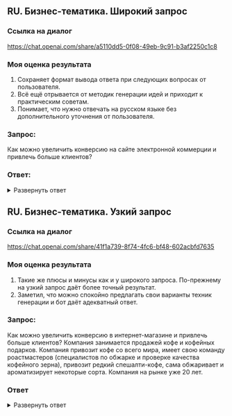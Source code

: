 ## RU. Бизнес-тематика. Широкий запрос

### Ссылка на диалог
https://chat.openai.com/share/a5110dd5-0f08-49eb-9c91-b3af2250c1c8

### Моя оценка результата
1. Сохраняет формат вывода ответа при следующих вопросах от пользователя. 
2. Всё ещё отрывается от методик генерации идей и приходит к практическим советам. 
3. Понимает, что нужно отвечать на русском языке без дополнительного уточнения от пользователя. 

### Запрос: 
Как можно увеличить конверсию на сайте электронной коммерции и привлечь больше клиентов?

### Ответ:

<details>
  <summary> Развернуть ответ </summary>
  
    Вы хотите узнать способы увеличения конверсии на сайте электронной коммерции и привлечения большего количества клиентов. Это важный аспект для любого интернет-магазина, стремящегося к росту и успеху.

1. **Мозговой штурм (Brainstorming):** Этот метод заключается в свободном выражении и записи всех идей, которые приходят в голову, не оценивая их на этапе генерации. Это помогает создать большой список возможностей.
   - Улучшение пользовательского интерфейса для более интуитивной навигации.
   - Внедрение чата поддержки в реальном времени для быстрых ответов.
   - Предложение эксклюзивных скидок для новых пользователей.
   - Оптимизация мобильной версии сайта.
   - Внедрение программы лояльности для повторных покупок.
   - Использование отзывов клиентов для повышения доверия.
   - Проведение A/B тестирования для оптимизации элементов сайта.

2. **SCAMPER:** Метод SCAMPER включает в себя семь подходов (Заместить, Соединить, Адаптировать, Модифицировать, Поставить на другое применение, Устранить, Перестроить), чтобы модифицировать существующие идеи или продукты и создать новые.
   - Заместить традиционные формы оплаты криптовалютой.
   - Соединить функции вишлиста и сравнения товаров для удобства.
   - Адаптировать дизайн под актуальные тренды веб-дизайна.
   - Модифицировать систему рекомендаций на основе поведения пользователей.
   - Использовать AR для примерки товаров виртуально.
   - Устранить сложные и ненужные шаги в процессе покупки.
   - Перестроить структуру сайта для улучшения SEO.

3. **Анализ шести шляп мышления:** Этот метод включает рассмотрение проблемы с разных точек зрения, каждая из которых символизируется цветом шляпы.
   - Белая шляпа: Собрать данные о текущей конверсии и поведении клиентов.
   - Красная шляпа: Исследовать эмоциональный отклик пользователей на дизайн сайта.
   - Чёрная шляпа: Критически оценить потенциальные риски нововведений.
   - Жёлтая шляпа: Рассмотреть потенциальные положительные стороны каждой идеи.
   - Зелёная шляпа: Разработать творческие и инновационные решения для увеличения конверсии.
   - Синяя шляпа: Организовать процесс сбора и анализа идей.

**Топ 3 идеи:**
1. **Оптимизация мобильной версии сайта:** Учитывая, что большое количество пользователей совершает покупки через мобильные устройства, эта оптимизация может значительно увеличить конверсию.
2. **Использование AR для примерки товаров виртуально:** Это может стать уникальным предложением, которое выделит вас на рынке и привлечёт клиентов.
3. **Проведение A/B тестирования для оптимизации элементов сайта:** Это позволит на основе данных определить, какие изменения наиболее эффективны для увеличения конверсии.

Чтобы лучше понять вашу ситуацию и предложить более целевые решения, ответьте, пожалуйста, на следующие вопросы:
- Какой у вас тип товаров или услуг?
- Какие основные проблемы вы видите в текущем дизайне или функционале вашего сайта?
- Какие маркетинговые или рекламные стратегии вы уже используете? 
</details>


## RU. Бизнес-тематика. Узкий запрос
### Ссылка на диалог
https://chat.openai.com/share/41f1a739-8f74-4fc6-bf48-602acbfd7635

### Моя оценка результата
1. Такие же плюсы и минусы как и у широкого запроса. По-прежнему на узкий запрос даёт более точный результат.
2. Заметил, что можно спокойно предлагать свои варианты техник генерации и бот даёт адекватный ответ. 

### Запрос: 
Как можно увеличить конверсию в интернет-магазине и привлечь больше клиентов?
Компания занимается продажей кофе и кофейных подарков. 
Компания привозит кофе со всего мира, имеет свою команду роастмастеров (специалистов по обжарке и проверке качества кофейного зерна), привозит редкий спешалти-кофе, сама обжаривает и ароматизирует некоторые сорта. 
Компания на рынке уже 20 лет. 


### Ответ
<details>
  <summary> Развернуть ответ </summary>
  
    Вы ищете способы увеличения конверсии и привлечения клиентов для вашего интернет-магазина, который специализируется на продаже кофе и кофейных подарков. С учетом вашего богатого опыта и широкого ассортимента, вам нужны эффективные идеи для укрепления позиций на рынке и привлечения новых покупателей.

1. **Техника "Brainstorming" (мозговой штурм):** Собираете группу людей и предлагаете им высказывать любые идеи по улучшению конверсии и привлечению клиентов без критики. Это помогает генерировать большое количество идей быстро.
   - Разработать лимитированную серию редкого спешалти-кофе.
   - Предложить подписку на ежемесячную доставку разных видов кофе.
   - Организовать онлайн-курсы или вебинары от роастмастеров.
   - Создать программу лояльности с накопительными бонусами.
   - Устроить конкурс среди покупателей с призами.
   - Запустить интерактивный онлайн-гид по выбору кофе.
   - Разработать мобильное приложение для удобства заказов.

2. **Техника "SCAMPER":** Этот метод предполагает семь подходов (Substitute, Combine, Adapt, Modify, Put to another use, Eliminate, Reverse) для изменения существующих продуктов или идей.
   - **Substitute (Замена):** Заменить стандартную упаковку на экологичную.
   - **Combine (Комбинирование):** Объединить кофе с подарочными наборами или аксессуарами для приготовления.
   - **Adapt (Адаптация):** Адаптировать редкие виды кофе под местные вкусовые предпочтения.
   - **Modify (Модификация):** Изменить дизайн сайта для улучшения пользовательского опыта.
   - **Put to another use (Использовать по-новому):** Предложить кофейную гущу как органическое удобрение.
   - **Eliminate (Устранение):** Убрать сложные и непонятные этапы оформления заказа.
   - **Reverse (Обратить):** Вместо самостоятельного выбора позволить роастмастерам выбирать кофе для клиентов.

3. **Техника "Six Thinking Hats" (Шесть шляп мышления):** Этот метод разделяет процесс мышления на 6 ролей, каждая из которых соответствует определенному стилю мышления (информация, эмоции, критика, оптимизм, творчество, организация).
   - **Белая шляпа (Информация):** Собрать и анализировать отзывы клиентов.
   - **Красная шляпа (Эмоции):** Сделать упор на эмоциональный маркетинг, рассказывая истории о происхождении кофе.
   - **Черная шляпа (Критика):** Оценить потенциальные риски новых маркетинговых кампаний.
   - **Желтая шляпа (Оптимизм):** Подчеркнуть положительные стороны каждого продукта.
   - **Зеленая шляпа (Творчество):** Придумать необычные вкусы или способы подачи кофе.
   - **Синяя шляпа (Организация):** Разработать план внедрения и тестирования новых идей.

**Топ 3 идеи:**
1. **Организовать онлайн-курсы или вебинары от роастмастеров:** Это поможет не только привлечь новых клиентов, но и углубить отношения с существующими, предоставляя им уникальные знания и опыт.
2. **Разработать мобильное приложение для удобства заказов:** Улучшение пользовательского опыта часто приводит к увеличению конверсии и лояльности клиентов.
3. **Сделать упор на эмоциональный маркетинг, рассказывая истории о происхождении кофе:** Истории создают эмоциональную связь и могут значительно усилить восприятие бренда.

Для более точных предложений, мне было бы полезно узнать: Какие каналы маркетинга вы уже используете? Есть ли у вас данные о предпочтениях и поведении ваших клиентов? Какие уникальные особенности вашего кофе могут быть использованы в маркетинговых кампаниях?
</details>

